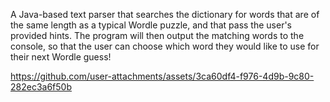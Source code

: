 A Java-based text parser that searches the dictionary for words that are of the same length as a typical Wordle puzzle, and that pass the user's provided hints. The program will then output the matching words to the console, so that the user can choose which word they would like to use for their next Wordle guess!



https://github.com/user-attachments/assets/3ca60df4-f976-4d9b-9c80-282ec3a6f50b

